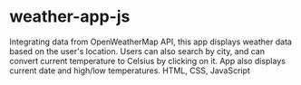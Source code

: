 # weather-app-js
Integrating data from OpenWeatherMap API, this app displays weather data based on the user's location. Users can also search by city, and can convert current temperature to Celsius by clicking on it. App also displays current date and high/low temperatures. HTML, CSS, JavaScript
